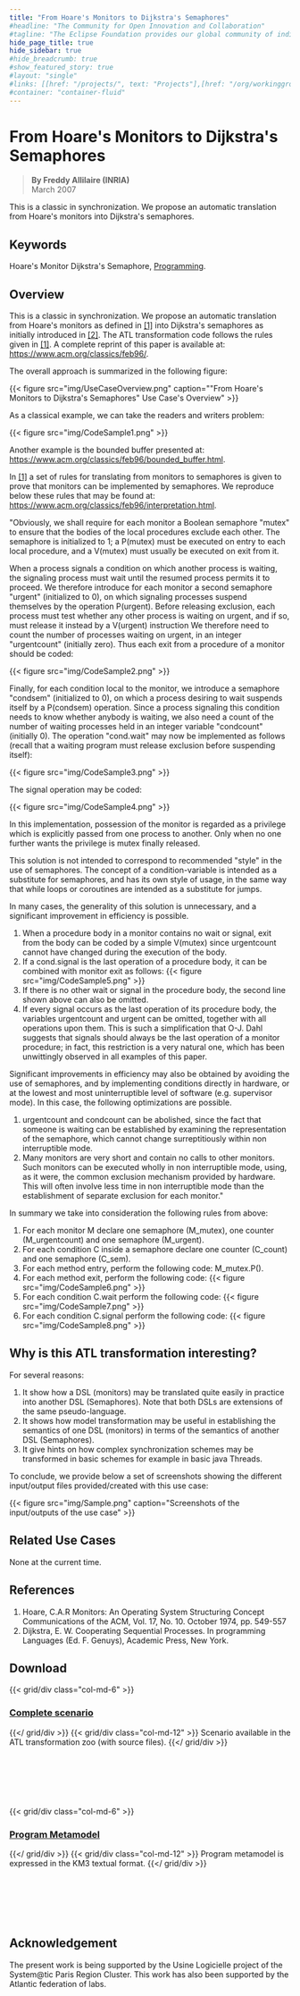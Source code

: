 ```yaml
---
title: "From Hoare's Monitors to Dijkstra's Semaphores"
#headline: "The Community for Open Innovation and Collaboration"
#tagline: "The Eclipse Foundation provides our global community of individuals and organizations with a mature, scalable, and business-friendly environment for open source software collaboration and innovation."
hide_page_title: true
hide_sidebar: true
#hide_breadcrumb: true
#show_featured_story: true
#layout: "single"
#links: [[href: "/projects/", text: "Projects"],[href: "/org/workinggroups/", text: "Working Group"],[href: "/membership/", text: "Members"],[href: "/org/value", text: "Business Value"]]
#container: "container-fluid"
---
```


# From Hoare's Monitors to Dijkstra's Semaphores

> **By Freddy Allilaire (INRIA)** \
> March 2007

This is a classic in synchronization. We propose an automatic translation from Hoare's monitors into Dijkstra's semaphores.

## Keywords

Hoare's Monitor Dijkstra's Semaphore, [Programming](https://en.wikipedia.org/wiki/Programming).

## Overview

This is a classic in synchronization. We propose an automatic translation from Hoare's monitors as defined in [[1]](#references) into Dijkstra's semaphores as initially introduced in [[2]](#references). The ATL transformation code follows the rules given in [[1]](#references). A complete reprint of this paper is available at: https://www.acm.org/classics/feb96/.

The overall approach is summarized in the following figure:

{{< figure src="img/UseCaseOverview.png" caption="\"From Hoare's Monitors to Dijkstra's Semaphores\" Use Case's Overview" >}}

As a classical example, we can take the readers and writers problem:

{{< figure src="img/CodeSample1.png" >}}

Another example is the bounded buffer presented at: https://www.acm.org/classics/feb96/bounded_buffer.html.

In [[1]](#references) a set of rules for translating from monitors to semaphores is given to prove that monitors can be implemented by semaphores. We reproduce below these rules that may be found at: https://www.acm.org/classics/feb96/interpretation.html.

"Obviously, we shall require for each monitor a Boolean semaphore "mutex" to ensure that the bodies of the local procedures exclude each other. The semaphore is initialized to 1; a P(mutex) must be executed on entry to each local procedure, and a V(mutex) must usually be executed on exit from it.

When a process signals a condition on which another process is waiting, the signaling process must wait until the resumed process permits it to proceed. We therefore introduce for each monitor a second semaphore "urgent" (initialized to 0), on which signaling processes suspend themselves by the operation P(urgent). Before releasing exclusion, each process must test whether any other process is waiting on urgent, and if so, must release it instead by a V(urgent) instruction We therefore need to count the number of processes waiting on urgent, in an integer "urgentcount" (initially zero). Thus each exit from a procedure of a monitor should be coded:

{{< figure src="img/CodeSample2.png" >}}

Finally, for each condition local to the monitor, we introduce a semaphore "condsem" (initialized to 0), on which a process desiring to wait suspends itself by a P(condsem) operation. Since a process signaling this condition needs to know whether anybody is waiting, we also need a count of the number of waiting processes held in an integer variable "condcount" (initially 0). The operation "cond.wait" may now be implemented as follows (recall that a waiting program must release exclusion before suspending itself):

{{< figure src="img/CodeSample3.png" >}}

The signal operation may be coded:

{{< figure src="img/CodeSample4.png" >}}

In this implementation, possession of the monitor is regarded as a privilege which is explicitly passed from one process to another. Only when no one further wants the privilege is mutex finally released.

This solution is not intended to correspond to recommended "style" in the use of semaphores. The concept of a condition-variable is intended as a substitute for semaphores, and has its own style of usage, in the same way that while loops or coroutines are intended as a substitute for jumps.

In many cases, the generality of this solution is unnecessary, and a significant improvement in efficiency is possible.

  1. When a procedure body in a monitor contains no wait or signal, exit from the body can be coded by a simple V(mutex) since urgentcount cannot have changed during the execution of the body.
  2. If a cond.signal is the last operation of a procedure body, it can be combined with monitor exit as follows: {{< figure src="img/CodeSample5.png" >}}
  3. If there is no other wait or signal in the procedure body, the second line shown above can also be omitted.
  4. If every signal occurs as the last operation of its procedure body, the variables urgentcount and urgent can be omitted, together with all operations upon them. This is such a simplification that O-J. Dahl suggests that signals should always be the last operation of a monitor procedure; in fact, this restriction is a very natural one, which has been unwittingly observed in all examples of this paper.

Significant improvements in efficiency may also be obtained by avoiding the use of semaphores, and by implementing conditions directly in hardware, or at the lowest and most uninterruptible level of software (e.g. supervisor mode). In this case, the following optimizations are possible.

  1. urgentcount and condcount can be abolished, since the fact that someone is waiting can be established by examining the representation of the semaphore, which cannot change surreptitiously within non interruptible mode.
  2. Many monitors are very short and contain no calls to other monitors. Such monitors can be executed wholly in non interruptible mode, using, as it were, the common exclusion mechanism provided by hardware. This will often involve less time in non interruptible mode than the establishment of separate exclusion for each monitor."

In summary we take into consideration the following rules from above:

  1. For each monitor M declare one semaphore (M_mutex), one counter (M_urgentcount) and one semaphore (M_urgent).
  2. For each condition C inside a semaphore declare one counter (C_count) and one semaphore (C_sem).
  3. For each method entry, perform the following code: M_mutex.P().
  4. For each method exit, perform the following code: {{< figure src="img/CodeSample6.png" >}}
  5. For each condition C.wait perform the following code: {{< figure src="img/CodeSample7.png" >}}
  6. For each condition C.signal perform the following code: {{< figure src="img/CodeSample8.png" >}}

## Why is this ATL transformation interesting?

For several reasons:

  1. It show how a DSL (monitors) may be translated quite easily in practice into another DSL (Semaphores). Note that both DSLs are extensions of the same pseudo-language.
  2. It shows how model transformation may be useful in establishing the semantics of one DSL (monitors) in terms of the semantics of another DSL (Semaphores).
  3. It give hints on how complex synchronization schemes may be transformed in basic schemes for example in basic java Threads.

To conclude, we provide below a set of screenshots showing the different input/output files provided/created with this use case:

{{< figure src="img/Sample.png" caption="Screenshots of the input/outputs of the use case" >}}

## Related Use Cases

None at the current time.

## References

  1. Hoare, C.A.R Monitors: An Operating System Structuring Concept Communications of the ACM, Vol. 17, No. 10. October 1974, pp. 549-557
  2. Dijkstra, E. W. Cooperating Sequential Processes. In programming Languages (Ed. F. Genuys), Academic Press, New York.

##  Download

{{< grid/div class="col-md-6" >}}
### [Complete scenario](../../atltransformations/#Monitor2Semaphore)
{{</ grid/div >}}
{{< grid/div class="col-md-12" >}}
Scenario available in the ATL transformation zoo (with source files).
{{</ grid/div >}}

&nbsp;

&nbsp;

&nbsp;

{{< grid/div class="col-md-6" >}}
### [Program Metamodel](https://www.eclipse.org/gmt/am3/zoos/atlanticZoo/#Program)
{{</ grid/div >}}
{{< grid/div class="col-md-12" >}}
Program metamodel is expressed in the KM3 textual format.
{{</ grid/div >}}

&nbsp;

&nbsp;

&nbsp;

##  Acknowledgement

The present work is being supported by the Usine Logicielle project of the System@tic Paris Region Cluster. This work has also been supported by the Atlantic federation of labs.

